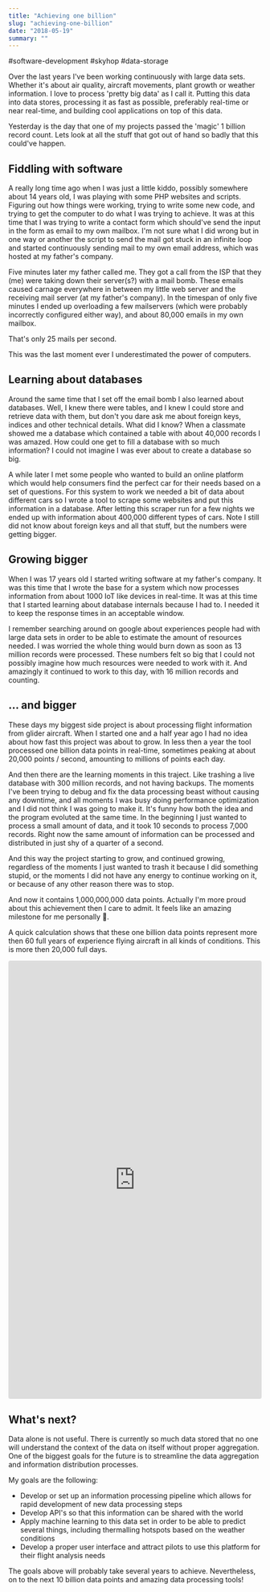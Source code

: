 ```yaml
---
title: "Achieving one billion"
slug: "achieving-one-billion"
date: "2018-05-19"
summary: ""
---
```


#software-development #skyhop #data-storage

Over the last years I've been working continuously with large data sets. Whether it's about air quality, aircraft movements, plant growth or weather information. I love to process 'pretty big data' as I call it. Putting this data into data stores, processing it as fast as possible, preferably real-time or near real-time, and building cool applications on top of this data.

Yesterday is the day that one of my projects passed the 'magic' 1 billion record count. Lets look at all the stuff that got out of hand so badly that this could've happen.

## Fiddling with software

A really long time ago when I was just a little kiddo, possibly somewhere about 14 years old, I was playing with some PHP websites and scripts. Figuring out how things were working, trying to write some new code, and trying to get the computer to do what I was trying to achieve. It was at this time that I was trying to write a contact form which should've send the input in the form as email to my own mailbox. I'm not sure what I did wrong but in one way or another the script to send the mail got stuck in an infinite loop and started continuously sending mail to my own email address, which was hosted at my father's company.

Five minutes later my father called me. They got a call from the ISP that they (me) were taking down their server(s?) with a mail bomb. These emails caused carnage everywhere in between my little web server and the receiving mail server (at my father's company). In the timespan of only five minutes I ended up overloading a few mailservers (which were probably incorrectly configured either way), and about 80,000 emails in my own mailbox.

That's only 25 mails per second.

This was the last moment ever I underestimated the power of computers.

## Learning about databases

Around the same time that I set off the email bomb I also learned about databases. Well, I knew there were tables, and I knew I could store and retrieve data with them, but don't you dare ask me about foreign keys, indices and other technical details. What did I know? When a classmate showed me a database which contained a table with about 40,000 records I was amazed. How could one get to fill a database with so much information? I could not imagine I was ever about to create a database so big.

A while later I met some people who wanted to build an online platform which would help consumers find the perfect car for their needs based on a set of questions. For this system to work we needed a bit of data about different cars so I wrote a tool to scrape some websites and put this information in a database. After letting this scraper run for a few nights we ended up with information about 400,000 different types of cars. Note I still did not know about foreign keys and all that stuff, but the numbers were getting bigger.

## Growing bigger

When I was 17 years old I started writing software at my father's company. It was this time that I wrote the base for a system which now processes information from about 1000 IoT like devices in real-time. It was at this time that I started learning about database internals because I had to. I needed it to keep the response times in an acceptable window.

I remember searching around on google about experiences people had with large data sets in order to be able to estimate the amount of resources needed. I was worried the whole thing would burn down as soon as 13 million records were processed. These numbers felt so big that I could not possibly imagine how much resources were needed to work with it. And amazingly it continued to work to this day, with 16 million records and counting.

## … and bigger

These days my biggest side project is about processing flight information from glider aircraft. When I started one and a half year ago I had no idea about how fast this project was about to grow. In less then a year the tool processed one billion data points in real-time, sometimes peaking at about 20,000 points / second, amounting to millions of points each day.

And then there are the learning moments in this traject. Like trashing a live database with 300 million records, and not having backups. The moments I've been trying to debug and fix the data processing beast without causing any downtime, and all moments I was busy doing performance optimization and I did not think I was going to make it. It's funny how both the idea and the program evoluted at the same time. In the beginning I just wanted to process a small amount of data, and it took 10 seconds to process 7,000 records. Right now the same amount of information can be processed and distributed in just shy of a quarter of a second.

And this way the project starting to grow, and continued growing, regardless of the moments I just wanted to trash it because I did something stupid, or the moments I did not have any energy to continue working on it, or because of any other reason there was to stop.

And now it contains 1,000,000,000 data points. Actually I'm more proud about this achievement then I care to admit. It feels like an amazing milestone for me personally 🎉.

A quick calculation shows that these one billion data points represent more then 60 full years of experience flying aircraft in all kinds of conditions. This is more then 20,000 full days.

<iframe class="instagram-media instagram-media-rendered" id="instagram-embed-0" src="https://www.instagram.com/p/Bc8L2AhljcI/embed/captioned/?cr=1&amp;v=8&amp;wp=1316&amp;rd=app.cloudcannon.com#%7B%22ci%22%3A0%2C%22os%22%3A274%7D" allowtransparency="true" frameborder="0" height="870" data-instgrm-payload-id="instagram-media-payload-0" scrolling="no" style="max-width: 658px; width: calc(100% - 2px); background-color: white; border-top-left-radius: 3px; border-top-right-radius: 3px; border-bottom-right-radius: 3px; border-bottom-left-radius: 3px; border: 1px solid rgb(219, 219, 219); box-shadow: none; display: block; margin: 0px 0px 12px; padding: 0px;"></iframe>
<script async="" defer="" src="//www.instagram.com/embed.js"></script>

## What's next?

Data alone is not useful. There is currently so much data stored that no one will understand the context of the data on itself without proper aggregation. One of the biggest goals for the future is to streamline the data aggregation and information distribution processes.

My goals are the following:

* Develop or set up an information processing pipeline which allows for rapid development of new data processing steps
* Develop API's so that this information can be shared with the world
* Apply machine learning to this data set in order to be able to predict several things, including thermalling hotspots based on the weather conditions
* Develop a proper user interface and attract pilots to use this platform for their flight analysis needs

The goals above will probably take several years to achieve. Nevertheless, on to the next 10 billion data points and amazing data processing tools!

